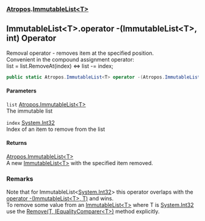 ### [Atropos](Atropos.md 'Atropos').[ImmutableList&lt;T&gt;](ImmutableList_T_.md 'Atropos.ImmutableList&lt;T&gt;')
## ImmutableList&lt;T&gt;.operator -(ImmutableList&lt;T&gt;, int) Operator
Removal operator - removes item at the specified position.   
Convenient in the compound assignment operator:  
list = list.RemoveAt(index) <=> list -= index;  
```csharp
public static Atropos.ImmutableList<T> operator -(Atropos.ImmutableList<T> list, int index);
```
#### Parameters
<a name='Atropos_ImmutableList_T__op_Subtraction(Atropos_ImmutableList_T__int)_list'></a>
`list` [Atropos.ImmutableList&lt;](ImmutableList_T_.md 'Atropos.ImmutableList&lt;T&gt;')[T](ImmutableList_T_.md#Atropos_ImmutableList_T__T 'Atropos.ImmutableList&lt;T&gt;.T')[&gt;](ImmutableList_T_.md 'Atropos.ImmutableList&lt;T&gt;')  
The immutable list
  
<a name='Atropos_ImmutableList_T__op_Subtraction(Atropos_ImmutableList_T__int)_index'></a>
`index` [System.Int32](https://docs.microsoft.com/en-us/dotnet/api/System.Int32 'System.Int32')  
Index of an item to remove from the list
  
#### Returns
[Atropos.ImmutableList&lt;](ImmutableList_T_.md 'Atropos.ImmutableList&lt;T&gt;')[T](ImmutableList_T_.md#Atropos_ImmutableList_T__T 'Atropos.ImmutableList&lt;T&gt;.T')[&gt;](ImmutableList_T_.md 'Atropos.ImmutableList&lt;T&gt;')  
A new [ImmutableList&lt;T&gt;](ImmutableList_T_.md 'Atropos.ImmutableList&lt;T&gt;') with the specified item removed.
### Remarks
Note that for ImmutableList<[System.Int32](https://docs.microsoft.com/en-us/dotnet/api/System.Int32 'System.Int32')> this operator overlaps with the [operator -(ImmutableList&lt;T&gt;, T)](ImmutableList_T__operator-(ImmutableList_T__T).md 'Atropos.ImmutableList&lt;T&gt;.op_Subtraction(Atropos.ImmutableList&lt;T&gt;, T)') and wins.  
            To remove some value from an [ImmutableList&lt;T&gt;](ImmutableList_T_.md 'Atropos.ImmutableList&lt;T&gt;') where T is [System.Int32](https://docs.microsoft.com/en-us/dotnet/api/System.Int32 'System.Int32') use the [Remove(T, IEqualityComparer&lt;T&gt;)](ImmutableList_T__Remove(T_IEqualityComparer_T_).md 'Atropos.ImmutableList&lt;T&gt;.Remove(T, System.Collections.Generic.IEqualityComparer&lt;T&gt;)') method explicitly.
